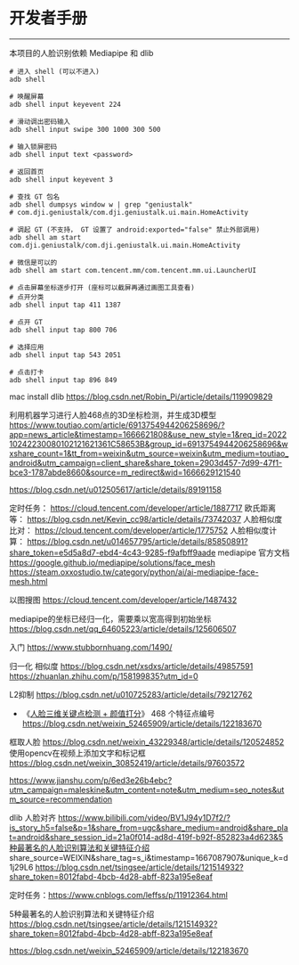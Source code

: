 # 开发者手册

------

本项目的人脸识别依赖 Mediapipe 和 dlib




```shell
# 进入 shell (可以不进入)
adb shell

# 唤醒屏幕
adb shell input keyevent 224

# 滑动调出密码输入
adb shell input swipe 300 1000 300 500

# 输入锁屏密码
adb shell input text <password>

# 返回首页
adb shell input keyevent 3

# 查找 GT 包名
adb shell dumpsys window w | grep "geniustalk"
# com.dji.geniustalk/com.dji.geniustalk.ui.main.HomeActivity

# 调起 GT (不支持， GT 设置了 android:exported="false" 禁止外部调用)
adb shell am start com.dji.geniustalk/com.dji.geniustalk.ui.main.HomeActivity

# 微信是可以的
adb shell am start com.tencent.mm/com.tencent.mm.ui.LauncherUI

# 点击屏幕坐标逐步打开 (座标可以截屏再通过画图工具查看)
# 点开分类
adb shell input tap 411 1387

# 点开 GT
adb shell input tap 800 706

# 选择应用
adb shell input tap 543 2051

# 点击打卡
adb shell input tap 896 849
```





mac install dlib
https://blog.csdn.net/Robin_Pi/article/details/119909829




利用机器学习进行人脸468点的3D坐标检测，并生成3D模型 https://www.toutiao.com/article/6913754944206258696/?app=news_article&timestamp=1666621808&use_new_style=1&req_id=202210242230080102121621361C58653B&group_id=6913754944206258696&wxshare_count=1&tt_from=weixin&utm_source=weixin&utm_medium=toutiao_android&utm_campaign=client_share&share_token=2903d457-7d99-47f1-bce3-1787abde8660&source=m_redirect&wid=1666629121540

https://blog.csdn.net/u012505617/article/details/89191158


定时任务： https://cloud.tencent.com/developer/article/1887717
欧氏距离等： https://blog.csdn.net/Kevin_cc98/article/details/73742037
人脸相似度比对： https://cloud.tencent.com/developer/article/1775752
人脸相似度计算： https://blog.csdn.net/u014657795/article/details/85850891?share_token=e5d5a8d7-ebd4-4c43-9285-f9afbff9aade
mediapipe 官方文档 https://google.github.io/mediapipe/solutions/face_mesh
                    https://steam.oxxostudio.tw/category/python/ai/ai-mediapipe-face-mesh.html

以图搜图 https://cloud.tencent.com/developer/article/1487432

mediapipe的坐标已经归一化，需要乘以宽高得到初始坐标 https://blog.csdn.net/qq_64605223/article/details/125606507

入门 https://www.stubbornhuang.com/1490/

归一化 相似度 https://blog.csdn.net/xsdxs/article/details/49857591
            https://zhuanlan.zhihu.com/p/158199835?utm_id=0


L2抑制 https://blog.csdn.net/u010725283/article/details/79212762

- 《[人脸三维关键点检测 + 颜值打分](https://www.bilibili.com/video/BV1ei4y1d7zA/?is_story_h5=false&p=4&share_from=ugc&share_medium=android&share_plat=android&share_session_id=0b5ebe12-cde7-48e8-a079-fd406805866a&share_source=WEIXIN&share_tag=s_i&timestamp=1666659516&unique_k=NommQi6)》
468 个特征点编号 https://blog.csdn.net/weixin_52465909/article/details/122183670

框取人脸 https://blog.csdn.net/weixin_43229348/article/details/120524852
使用opencv在视频上添加文字和标记框 https://blog.csdn.net/weixin_30852419/article/details/97603572


https://www.jianshu.com/p/6ed3e26b4ebc?utm_campaign=maleskine&utm_content=note&utm_medium=seo_notes&utm_source=recommendation


dlib 人脸对齐 https://www.bilibili.com/video/BV1J94y1D7f2/?is_story_h5=false&p=1&share_from=ugc&share_medium=android&share_plat=android&share_session_id=21a0f014-ad8d-419f-b92f-852823a4d623&5种最著名的人脸识别算法和关键特征介绍 share_source=WEIXIN&share_tag=s_i&timestamp=1667087907&unique_k=d1j29L6
https://blog.csdn.net/tsingsee/article/details/121514932?share_token=8012fabd-4bcb-4d28-abff-823a195e8eaf

定时任务：https://www.cnblogs.com/leffss/p/11912364.html

5种最著名的人脸识别算法和关键特征介绍 https://blog.csdn.net/tsingsee/article/details/121514932?share_token=8012fabd-4bcb-4d28-abff-823a195e8eaf


https://blog.csdn.net/weixin_52465909/article/details/122183670